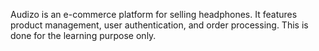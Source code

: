 Audizo is an e-commerce platform for selling headphones. It features product management, user authentication, and order processing. This is done for the learning purpose only.
